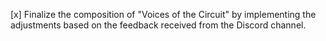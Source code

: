 [x] Finalize the composition of "Voices of the Circuit" by implementing the adjustments based on the feedback received from the Discord channel.